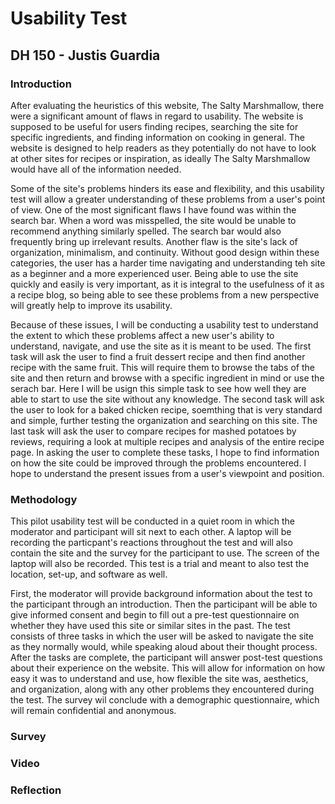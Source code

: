 # Usability Test
## DH 150 - Justis Guardia


### Introduction

After evaluating the heuristics of this website, The Salty Marshmallow, there were a significant amount of flaws in regard to usability. The website is supposed to be useful for users finding recipes, searching the site for specific ingredients, and finding information on cooking in general. The website is designed to help readers as they potentially do not have to look at other sites for recipes or inspiration, as ideally The Salty Marshmallow would have all of the information needed. 

Some of the site's problems hinders its ease and flexibility, and this usability test will allow a greater understanding of these problems from a user's point of view. One of the most significant flaws I have found was within the search bar. When a word was misspelled, the site would be unable to recommend anything similarly spelled. The search bar would also frequently bring up irrelevant results. Another flaw is the site's lack of organization, minimalism, and continuity. Without good design within these categories, the user has a harder time navigating and understanding teh site as a beginner and a more experienced user. Being able to use the site quickly and easily is very important, as it is integral to the usefulness of it as a recipe blog, so being able to see these problems from a new perspective will greatly help to improve its usability.

Because of these issues, I will be conducting a usability test to understand the extent to which these problems affect a new user's ability to understand, navigate, and use the site as it is meant to be used. The first task will ask the user to find a fruit dessert recipe and then find another recipe with the same fruit. This will require them to browse the tabs of the site and then return and browse with a specific ingredient in mind or use the serach bar. Here I will be usign this simple task to see how well they are able to start to use the site without any knowledge. The second task will ask the user to look for a baked chicken recipe, soemthing that is very standard and simple, further testing the organization and searching on this site. The last task will ask the user to compare recipes for mashed potatoes by reviews, requiring a look at multiple recipes and analysis of the entire recipe page. In asking the user to complete these tasks, I hope to find information on how the site could be improved through the problems encountered. I hope to understand the present issues from a user's viewpoint and position.

### Methodology
This pilot usability test will be conducted in a quiet room in which the moderator and participant will sit next to each other. A laptop will be recording the particpant's reactions throughout the test and will also contain the site and the survey for the participant to use. The screen of the laptop will also be recorded. This test is a trial and meant to also test the location, set-up, and software as well.

First, the moderator will provide background information about the test to the participant through an introduction. Then the participant will be able to give informed consent and begin to fill out a pre-test questionnaire on whether they have used this site or similar sites in the past. The test consists of three tasks in which the user will be asked to navigate the site as they normally would, while speaking aloud about their thought process. After the tasks are complete, the participant will answer post-test questions about their experience on the website. This will allow for information on how easy it was to understand and use, how flexible the site was, aesthetics, and organization, along with any other problems they encountered during the test. The survey wil conclude with a demographic questionnaire, which will remain confidential and anonymous.

### Survey


### Video


### Reflection
